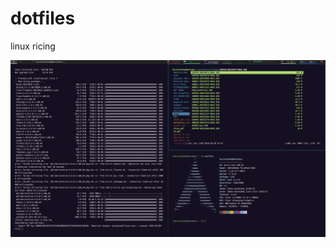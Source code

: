 # dotfiles
linux ricing

![alt text](https://raw.githubusercontent.com/hecterbonha/dotfiles/master/2017-05-26-200407_1920x1080_scrot.png)
